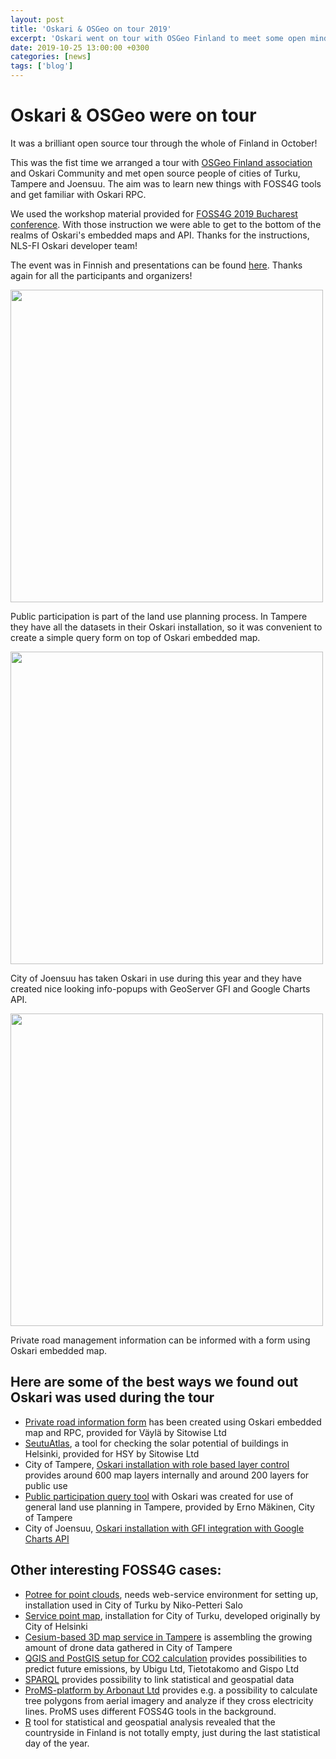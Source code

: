 ```yaml
---
layout: post
title: 'Oskari & OSGeo on tour 2019'
excerpt: 'Oskari went on tour with OSGeo Finland to meet some open minded people around Finland'
date: 2019-10-25 13:00:00 +0300
categories: [news]
tags: ['blog']
---
```


# Oskari & OSGeo were on tour

It was a brilliant open source tour through the whole of Finland in October!

This was the fist time we arranged a tour with [OSGeo Finland association](http://www.osgeo.fi/) and Oskari Community
and met open source people of cities of Turku, Tampere and Joensuu.
The aim was to learn new things with FOSS4G tools and get familiar with Oskari RPC.

We used the workshop material provided for [FOSS4G 2019 Bucharest conference](https://github.com/oskariorg/oskari-docs/tree/master/md/documentation/examples/FOSS4G_2019).
With those instruction we were able to get to the bottom of the realms of Oskari's embedded maps and API.
Thanks for the instructions, NLS-FI Oskari developer team!

The event was in Finnish and presentations can be found [here](https://drive.google.com/drive/u/0/folders/1bFShE-Pon6NexBL4ZhAkHxTF0iFM0Hb9).
Thanks again for all the participants and organizers!

<img src="/img/mapquery_oskari.png" width="500" class="img-responsive"/>

Public participation is part of the land use planning process. In Tampere they have all the datasets in their Oskari installation, so it was convenient to create a simple query form on top of Oskari embedded map.

<img src="/img/joensuu_gfi_example.png" width="500" class="img-responsive"/>

City of Joensuu has taken Oskari in use during this year and they have created nice looking info-popups with GeoServer GFI and Google Charts API.

<img src="/img/private_road.png" width="500" class="img-responsive"/>

Private road management information can be informed with a form using Oskari embedded map.

## Here are some of the best ways we found out Oskari was used during the tour

- [Private road information form](https://julkinen.vayla.fi/yksityistie/) has been created using Oskari embedded map and RPC, provided for Väylä by Sitowise Ltd
- [SeutuAtlas](http://www.seutuatlas.fi/index.jsp), a tool for checking the solar potential of buildings in Helsinki, provided for HSY by Sitowise Ltd
- City of Tampere, [Oskari installation with role based layer control](https://kartat.tampere.fi/oskari/) provides around 600 map layers internally and around 200 layers for public use
- [Public participation query tool](https://kartat.tampere.fi/palautedemo/) with Oskari was created for use of general land use planning in Tampere, provided by Erno Mäkinen, City of Tampere
- City of Joensuu, [Oskari installation with GFI integration with Google Charts API](https://oskari.joensuu.fi/?zoomLevel=8&coord=646669.632895638_6942732.815604098&mapLayers=52+100+raster,115+100+Muutos:%202014%20-%20nykyhetki,120+100+V%C3%A4est%C3%B6n%20lukum%C3%A4%C3%A4r%C3%A4&uuid=8c4d8671-cd00-41eb-992a-0aa6f21c463c&noSavedState=true&showIntro=false)

## Other interesting FOSS4G cases:

- [Potree for point clouds](http://potree.org/), needs web-service environment for setting up, installation used in City of Turku by Niko-Petteri Salo
- [Service point map](https://palvelukartta.turku.fi/), installation for City of Turku, developed originally by City of Helsinki
- [Cesium-based 3D map service in Tampere](https://kartat.tampere.fi/cesium_web#) is assembling the growing amount of drone data gathered in City of Tampere
- [QGIS and PostGIS setup for CO2 calculation](https://github.com/GispoCoding/assessclimateimpact) provides possibilities to predict future emissions, by Ubigu Ltd, Tietotakomo and Gispo Ltd
- [SPARQL](https://en.wikipedia.org/wiki/SPARQL) provides possibility to link statistical and geospatial data
- [ProMS-platform by Arbonaut Ltd](https://www.arbonaut.com/en/products/proms) provides e.g. a possibility to calculate tree polygons from aerial imagery and analyze if they cross electricity lines. ProMS uses different FOSS4G tools in the background.
- [R](https://www.r-project.org/) tool for statistical and geospatial analysis revealed that the countryside in Finland is not totally empty, just during the last statistical day of the year.
